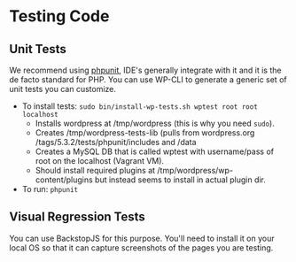 # Testing Code

## Unit Tests
We recommend using [phpunit](https://phpunit.de/), IDE's generally integrate with it and it is the de facto standard for PHP. You can use WP-CLI to generate a generic set of unit tests you can customize.

- To install tests: `sudo bin/install-wp-tests.sh wptest root root localhost`
	- Installs wordpress at /tmp/wordpress (this is why you need `sudo`).
	- Creates /tmp/wordpress-tests-lib (pulls from wordpress.org /tags/5.3.2/tests/phpunit/includes and /data
	- Creates a MySQL DB that is called wptest with username/pass of root on the localhost (Vagrant VM).
	- Should install required plugins at /tmp/wordpress/wp-content/plugins but instead seems to install in actual plugin dir.
- To run: `phpunit`

## Visual Regression Tests
You can use BackstopJS for this purpose. You'll need to install it on your local OS so that it can capture screenshots of the pages you are testing.